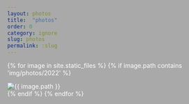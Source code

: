 ```yaml
---
layout: photos
title:  "photos"
order: 0
category: ignore
slug: photos
permalink: :slug
---
```


{% for image in site.static_files %}
  {% if image.path contains 'img/photos/2022' %}
  <div class="item">
    <img id="{{ image.basename }}" src="{{ site.baseurl }}{{ image.path }}" alt="{{ image.path }}" title="{{ image.basename }}">
  </div>
  {% endif %}
{% endfor %}


<style>
  html {
    background:darkgray;
    color:white;
  }
  nav {
    background:darkgray;
  }
</style>

